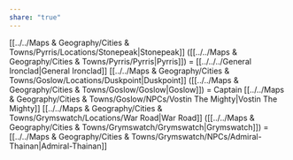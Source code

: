 ```yaml
---
share: "true"
---
```


[[../../Maps & Geography/Cities & Towns/Pyrris/Locations/Stonepeak|Stonepeak]] ([[../../Maps & Geography/Cities & Towns/Pyrris/Pyrris|Pyrris]]) = [[../../../General Ironclad|General Ironclad]]
[[../../Maps & Geography/Cities & Towns/Goslow/Locations/Duskpoint|Duskpoint]] ([[../../Maps & Geography/Cities & Towns/Goslow/Goslow|Goslow]]) = Captain [[../../Maps & Geography/Cities & Towns/Goslow/NPCs/Vostin The Mighty|Vostin The Mighty]]
[[../../Maps & Geography/Cities & Towns/Grymswatch/Locations/War Road|War Road]] ([[../../Maps & Geography/Cities & Towns/Grymswatch/Grymswatch|Grymswatch]]) = [[../../Maps & Geography/Cities & Towns/Grymswatch/NPCs/Admiral-Thainan|Admiral-Thainan]]